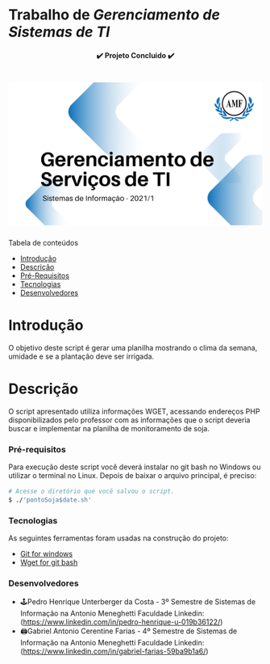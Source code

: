 # Trabalho de *Gerenciamento de Sistemas de TI*
<h4 align="center">
✔️ Projeto Concluido ✔️
</h4>

<h1 align="center">
  <img alt="Logo do repositório incluindo o nome da disciplina, logo da AMF e o semestre 2021/1 " src="capaGit.png" width="650px">
</h1>

Tabela de conteúdos
<!--ts-->
* [Introdução](#Introdução)
* [Descrição](#Descrição)
* [Pré-Requisitos](#Pré-Requisitos)
* [Tecnologias](#Tecnologias)
* [Desenvolvedores](#Desenvolvedores)
<!--te-->

# Introdução
O objetivo deste script é gerar uma planilha mostrando o clima da semana, umidade e se a plantação deve ser irrigada.

# Descrição
O script apresentado utiliza informações WGET, acessando endereços PHP disponibilizados pelo professor com as informações que o script deveria buscar e implementar na planilha de monitoramento de soja.

### Pré-requisitos
Para execução deste script você deverá instalar no git bash no Windows ou utilizar o
terminal no Linux.
Depois de baixar o arquivo principal, é preciso:
```bash
# Acesse o diretório que você salvou o script.
$ ./'pontoSoja$date.sh'
```

### Tecnologias
As seguintes ferramentas foram usadas na construção do projeto:
- [Git for windows](https://git-scm.com/downloads/)
- [Wget for git bash](https://eternallybored.org/misc/wget/)

### Desenvolvedores
- 🕹️️Pedro Henrique Unterberger da Costa - 3º Semestre de Sistemas de Informação na Antonio Meneghetti Faculdade
Linkedin: (https://www.linkedin.com/in/pedro-henrique-u-019b36122/)
- 🖨️Gabriel Antonio Cerentine Farias - 4º Semestre de Sistemas de Informação na Antonio Meneghetti Faculdade
Linkedin: (https://www.linkedin.com/in/gabriel-farias-59ba9b1a6/)

